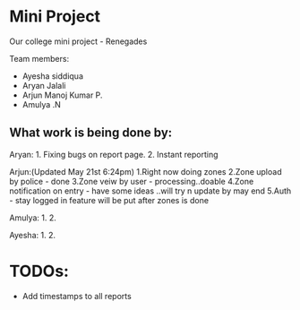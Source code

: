 # Mini Project

Our college mini project - Renegades

Team members:
  - Ayesha siddiqua
  - Aryan Jalali
  - Arjun Manoj Kumar P.
  - Amulya .N

## What work is being done by:
  Aryan:
    1. Fixing bugs on report page.
    2. Instant reporting
    
  Arjun:(Updated May 21st 6:24pm)
    1.Right now doing zones 
    2.Zone upload by police - done
    3.Zone veiw by user - processing..doable
    4.Zone notification on entry - have some ideas ..will try n update by may end
    5.Auth - stay logged in feature will be put after zones is done
  
    
  Amulya:
    1.
    2.
    
  Ayesha:
    1.
    2.
    
##
# TODOs:
  - Add timestamps to all reports

